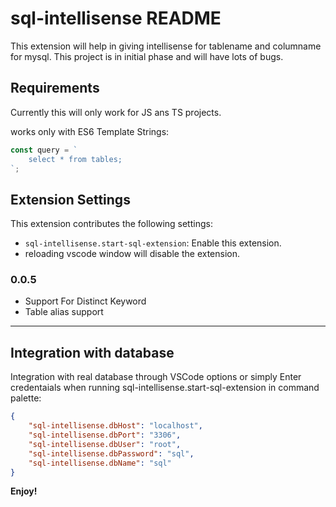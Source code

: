 # sql-intellisense README

This extension will help in giving intellisense for tablename and columname for mysql.
This project is in initial phase and will have lots of bugs.

## Requirements

Currently this will only work for JS ans TS projects.

works only with ES6 Template Strings:

```javascript
const query = `
    select * from tables;
`;
``` 

## Extension Settings

This extension contributes the following settings:

* `sql-intellisense.start-sql-extension`: Enable this extension.
* reloading vscode window will disable the extension.

### 0.0.5

* Support For Distinct Keyword
* Table alias support

---

## Integration with database

Integration with real database through VSCode options or simply Enter credentaials when running sql-intellisense.start-sql-extension in command palette:

```json
{
    "sql-intellisense.dbHost": "localhost",
    "sql-intellisense.dbPort": "3306",
    "sql-intellisense.dbUser": "root",
    "sql-intellisense.dbPassword": "sql",
    "sql-intellisense.dbName": "sql"
}
```

**Enjoy!**
